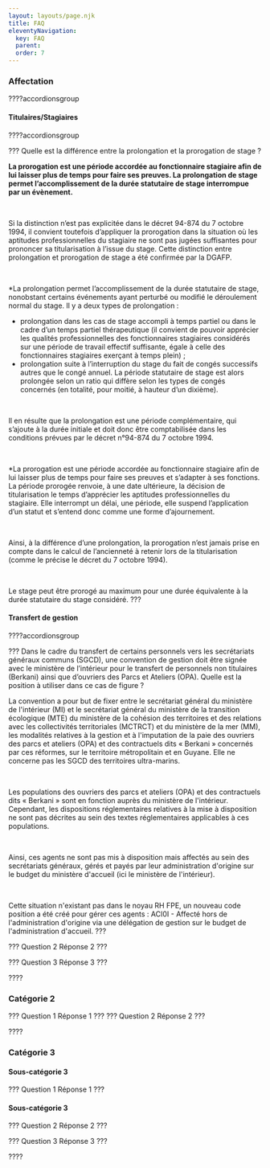 ```yaml
---
layout: layouts/page.njk
title: FAQ
eleventyNavigation:
  key: FAQ
  parent:
  order: 7
---
```


### Affectation
????accordionsgroup
#### Titulaires/Stagiaires
????accordionsgroup

??? Quelle est la différence entre la prolongation et la prorogation de stage ?

**La prorogation est une période accordée au fonctionnaire stagiaire afin de lui laisser plus de temps pour faire ses preuves. La prolongation de stage permet l’accomplissement de la durée statutaire de stage interrompue par un évènement.**

<br>

Si la distinction n’est pas explicitée dans le décret 94-874 du 7 octobre 1994, il convient toutefois d’appliquer la prorogation dans la situation où les aptitudes professionnelles du stagiaire ne sont pas jugées suffisantes pour prononcer sa titularisation à l’issue du stage. Cette distinction entre prolongation et prorogation de stage a été confirmée par la DGAFP.

<br>

*La prolongation permet l’accomplissement de la durée statutaire de stage, nonobstant certains événements ayant perturbé ou modifié le déroulement normal du stage. Il y a deux types de prolongation :
- prolongation dans les cas de stage accompli à temps partiel ou dans le cadre d’un temps partiel thérapeutique (il convient de pouvoir apprécier les qualités professionnelles des fonctionnaires stagiaires considérés sur une période de travail effectif suffisante, égale à celle des fonctionnaires stagiaires exerçant à temps plein) ;
- prolongation suite à l’interruption du stage du fait de congés successifs autres que le congé annuel. La période statutaire de stage est alors prolongée selon un ratio qui diffère selon les types de congés concernés (en totalité, pour moitié, à hauteur d’un dixième).
  
<br>

Il en résulte que la prolongation est une période complémentaire, qui s’ajoute à la durée initiale et doit donc être comptabilisée dans les conditions prévues par le décret n°94-874 du 7 octobre 1994.

<br>

*La prorogation est une période accordée au fonctionnaire stagiaire afin de lui laisser plus de temps pour faire ses preuves et s’adapter à ses fonctions. La période prorogée renvoie, à une date ultérieure, la décision de titularisation le temps d’apprécier les aptitudes professionnelles du stagiaire. Elle interrompt un délai, une période, elle suspend l’application d’un statut et s’entend donc comme une forme d’ajournement.

<br>

Ainsi, à la différence d’une prolongation, la prorogation n’est jamais prise en compte dans le calcul de l’ancienneté à retenir lors de la titularisation (comme le précise le décret du 7 octobre 1994).

<br>

Le stage peut être prorogé au maximum pour une durée équivalente à la durée statutaire du stage considéré.
???

#### Transfert de gestion
????accordionsgroup

??? Dans le cadre du transfert de certains personnels vers les secrétariats généraux communs (SGCD), une convention de gestion doit être signée avec le ministère de l’intérieur pour le transfert de personnels non titulaires (Berkani) ainsi que d’ouvriers des Parcs et Ateliers (OPA). Quelle est la position à utiliser dans ce cas de figure ?

La convention a pour but de fixer entre le secrétariat général du ministère de l'intérieur (MI) et le secrétariat général du ministère de la transition écologique (MTE) du ministère de la cohésion des territoires et des relations avec les collectivités territoriales (MCTRCT) et du ministère de la mer (MM), les modalités relatives à la gestion et à l'imputation de la paie des ouvriers des parcs et ateliers (OPA) et des contractuels dits « Berkani » concernés par ces réformes, sur le territoire métropolitain et en Guyane. Elle ne concerne pas les SGCD des territoires ultra-marins. 

<br>

Les populations des ouvriers des parcs et ateliers (OPA) et des contractuels dits « Berkani » sont en fonction auprès du ministère de l'intérieur. Cependant, les dispositions réglementaires relatives à la mise à disposition ne sont pas décrites au sein des textes réglementaires applicables à ces populations. 

<br>

Ainsi, ces agents ne sont pas mis à disposition mais affectés au sein des secrétariats généraux, gérés et payés par leur administration d'origine sur le budget du ministère d'accueil (ici le ministère de l'intérieur). 

<br>

Cette situation n'existant pas dans le noyau RH FPE, un nouveau code position a été créé pour gérer ces agents : ACI0I - Affecté hors de l'administration d'origine via une délégation de gestion sur le budget de l'administration d'accueil.
???

??? Question 2
	Réponse 2
???

??? Question 3
	Réponse 3
???

????

### Catégorie 2
??? Question 1
Réponse 1
???
??? Question 2
	Réponse 2
???

????

### Catégorie 3
#### Sous-catégorie 3
??? Question 1
Réponse 1
???

#### Sous-catégorie 3
??? Question 2
	Réponse 2
???

??? Question 3
	Réponse 3
???

????

